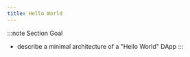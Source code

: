 ```yaml
---
title: Hello World
---
```


:::note Section Goal
- describe a minimal architecture of a "Hello World" DApp
:::
